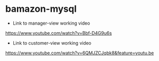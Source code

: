 # bamazon-mysql


* Link to manager-view working video


https://www.youtube.com/watch?v=Bbf-D4G9u6s

* Link to customer-view working video


https://www.youtube.com/watch?v=6QMJZCJqbk8&feature=youtu.be